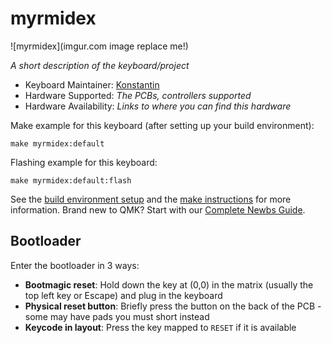 # myrmidex

![myrmidex](imgur.com image replace me!)

*A short description of the keyboard/project*

* Keyboard Maintainer: [Konstantin](https://github.com/Konstantin)
* Hardware Supported: *The PCBs, controllers supported*
* Hardware Availability: *Links to where you can find this hardware*

Make example for this keyboard (after setting up your build environment):

    make myrmidex:default

Flashing example for this keyboard:

    make myrmidex:default:flash

See the [build environment setup](https://docs.qmk.fm/#/getting_started_build_tools) and the [make instructions](https://docs.qmk.fm/#/getting_started_make_guide) for more information. Brand new to QMK? Start with our [Complete Newbs Guide](https://docs.qmk.fm/#/newbs).

## Bootloader

Enter the bootloader in 3 ways:

* **Bootmagic reset**: Hold down the key at (0,0) in the matrix (usually the top left key or Escape) and plug in the keyboard
* **Physical reset button**: Briefly press the button on the back of the PCB - some may have pads you must short instead
* **Keycode in layout**: Press the key mapped to `RESET` if it is available

